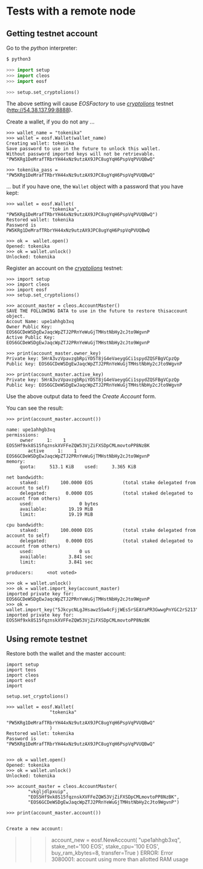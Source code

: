 # Tests with a remote node

## Getting testnet account

Go to the *python* interpreter:
```bash
$ python3
```
```python
>>> import setup
>>> import cleos
>>> import eosf

>>> setup.set_cryptolions()
```
The above setting will cause *EOSFactory* to use [*cryptolions*](http://dev.cryptolions.io/#home) testnet (http://54.38.137.99:8888).  


Create a wallet, if you do not any ...
```
>>> wallet_name = "tokenika"
>>> wallet = eosf.Wallet(wallet_name)
Creating wallet: tokenika
Save password to use in the future to unlock this wallet.
Without password imported keys will not be retrievable.
"PW5KRg1DeMrafTRbrYH44xNz9utzAX9JPC8ugYqH6PspVqPVUQBwQ"

>>> tokenika_pass = "PW5KRg1DeMrafTRbrYH44xNz9utzAX9JPC8ugYqH6PspVqPVUQBwQ"
```
... but if you have one, the `Wallet` object with a password that you have kept:
```
>>> wallet = eosf.Wallet(
                "tokenika", "PW5KRg1DeMrafTRbrYH44xNz9utzAX9JPC8ugYqH6PspVqPVUQBwQ")
Restored wallet: tokenika
Password is
PW5KRg1DeMrafTRbrYH44xNz9utzAX9JPC8ugYqH6PspVqPVUQBwQ
```

```
>>> ok =  wallet.open()
Opened: tokenika
>>> ok = wallet.unlock()
Unlocked: tokenika
```

Register an account on the [*cryptolions*](http://dev.cryptolions.io/#home) testnet:
```
>>> import setup
>>> import cleos
>>> import eosf
>>> setup.set_cryptolions()

>>> account_master = cleos.AccountMaster()
SAVE THE FOLLOWING DATA to use in the future to restore thisaccount object.
Accout Name: upe1ahhgb3xq
Owner Public Key: EOS6GCDeWSDgEwJaqcWpZTJ2PRnYeWuGjTMHstNbHy2cJto9WgvnP
Active Public Key: EOS6GCDeWSDgEwJaqcWpZTJ2PRnYeWuGjTMHstNbHy2cJto9WgvnP

>>> print(account_master.owner_key)
Private key: 5HrA3vzVpavzgbRpiYD5T8jG4eVaeygGCi1spydZQSFBgVCpzQp
Public key: EOS6GCDeWSDgEwJaqcWpZTJ2PRnYeWuGjTMHstNbHy2cJto9WgvnP

>>> print(account_master.active_key)
Private key: 5HrA3vzVpavzgbRpiYD5T8jG4eVaeygGCi1spydZQSFBgVCpzQp
Public key: EOS6GCDeWSDgEwJaqcWpZTJ2PRnYeWuGjTMHstNbHy2cJto9WgvnP
```

Use the above output data to feed the *Create Account* form. 

You can see the result:
```
>>> print(account_master.account())

name: upe1ahhgb3xq
permissions:
     owner     1:    1 EOS5Hf9xk8S15fqznskXVFFeZQW53VjZiFXSDpCMLmovtoPP8NzBK
        active     1:    1 EOS6GCDeWSDgEwJaqcWpZTJ2PRnYeWuGjTMHstNbHy2cJto9WgvnP
memory:
     quota:     513.1 KiB    used:     3.365 KiB

net bandwidth:
     staked:        100.0000 EOS           (total stake delegated from account to self)
     delegated:       0.0000 EOS           (total staked delegated to account from others)
     used:                 0 bytes
     available:        19.19 MiB
     limit:            19.19 MiB

cpu bandwidth:
     staked:        100.0000 EOS           (total stake delegated from account to self)
     delegated:       0.0000 EOS           (total staked delegated to account from others)
     used:                 0 us
     available:        3.841 sec
     limit:            3.841 sec

producers:     <not voted>

```
```
>>> ok = wallet.unlock()
>>> ok = wallet.import_key(account_master)
imported private key for: EOS6GCDeWSDgEwJaqcWpZTJ2PRnYeWuGjTMHstNbHy2cJto9WgvnP
>>> ok = wallet.import_key("5JkcycNLgJHsawz5Sw4cFjjWEs5rSEAYaPR3GwwgPnYGC2rS213")
imported private key for: EOS5Hf9xk8S15fqznskXVFFeZQW53VjZiFXSDpCMLmovtoPP8NzBK
```

## Using remote testnet

Restore both the wallet and the master account:
```
import setup
import teos
import cleos
import eosf
import 

setup.set_cryptolions()

>>> wallet = eosf.Wallet(
                "tokenika"
                "PW5KRg1DeMrafTRbrYH44xNz9utzAX9JPC8ugYqH6PspVqPVUQBwQ"
                )
Restored wallet: tokenika
Password is
"PW5KRg1DeMrafTRbrYH44xNz9utzAX9JPC8ugYqH6PspVqPVUQBwQ"


>>> ok = wallet.open()
Opened: tokenika
>>> ok = wallet.unlock()
Unlocked: tokenika

>>> account_master = cleos.AccountMaster(
        "vkgljdlpxuip",
        "EOS5Hf9xk8S15fqznskXVFFeZQW53VjZiFXSDpCMLmovtoPP8NzBK",
        "EOS6GCDeWSDgEwJaqcWpZTJ2PRnYeWuGjTMHstNbHy2cJto9WgvnP")

>>> print(account_master.account())


Create a new account:
```
>>> account_new = eosf.NewAccount(
      "upe1ahhgb3xq", 
      stake_net='100 EOS', stake_cpu='100 EOS', 
      buy_ram_kbytes=8, transfer=True
      )
ERROR:
Error 3080001: account using more than allotted RAM usage
```

